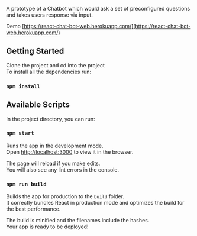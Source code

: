 A prototype of a Chatbot which would ask a set of preconfigured questions and takes users response via input.<br>

Demo [https://react-chat-bot-web.herokuapp.com/](https://react-chat-bot-web.herokuapp.com/)

 ## Getting Started
Clone the project and cd into the project<br>
To install all the dependencies run:
### `npm install`

## Available Scripts

In the project directory, you can run:

### `npm start`

Runs the app in the development mode.<br>
Open [http://localhost:3000](http://localhost:3000) to view it in the browser.

The page will reload if you make edits.<br>
You will also see any lint errors in the console.

### `npm run build`

Builds the app for production to the `build` folder.<br>
It correctly bundles React in production mode and optimizes the build for the best performance.

The build is minified and the filenames include the hashes.<br>
Your app is ready to be deployed!
